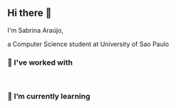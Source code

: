 ## Hi there 👋

I'm Sabrina Araújo, 

a Computer Science student at University of Sao Paulo

### 🔭 I've worked with 

<p align="left">
    <img src="https://img.shields.io/badge/Python-FFFFFF?style=for-the-badge&logo=python" alt="">
    <img src="https://img.shields.io/badge/C-FFFFFF?style=for-the-badge&logo=c&" alt="">
    <img src="https://img.shields.io/badge/C%2B%2B-FFFFFF?style=for-the-badge&logo=c%2B%2B" alt="">  
    <img src="https://img.shields.io/badge/HTML5-FFFFFF?style=for-the-badge&logo=html5" alt="">
    <img src="https://img.shields.io/badge/Java-FFFFFF?style=for-the-badge&logo=openjdk" alt="">

    
</p>

### 🌱 I’m currently learning

<p align="left">
    <img src="https://img.shields.io/badge/MySQL-8B008B?style=for-the-badge&logo=mysql&logoColor=white" alt="">
    <img src="https://img.shields.io/badge/Docker-800080?style=for-the-badge&logo=docker&logoColor=white" alt="">
</p>

<!--
**sabrizzs/sabrizzs** is a ✨ _special_ ✨ repository because its `README.md` (this file) appears on your GitHub profile.

Here are some ideas to get you started:

- 🔭 I’m currently working on ...
- 🌱 I’m currently learning ...
- 👯 I’m looking to collaborate on ...
- 🤔 I’m looking for help with ...
- 💬 Ask me about ...
- 📫 How to reach me: ...
- 😄 Pronouns: ...
- ⚡ Fun fact: ...
-->
